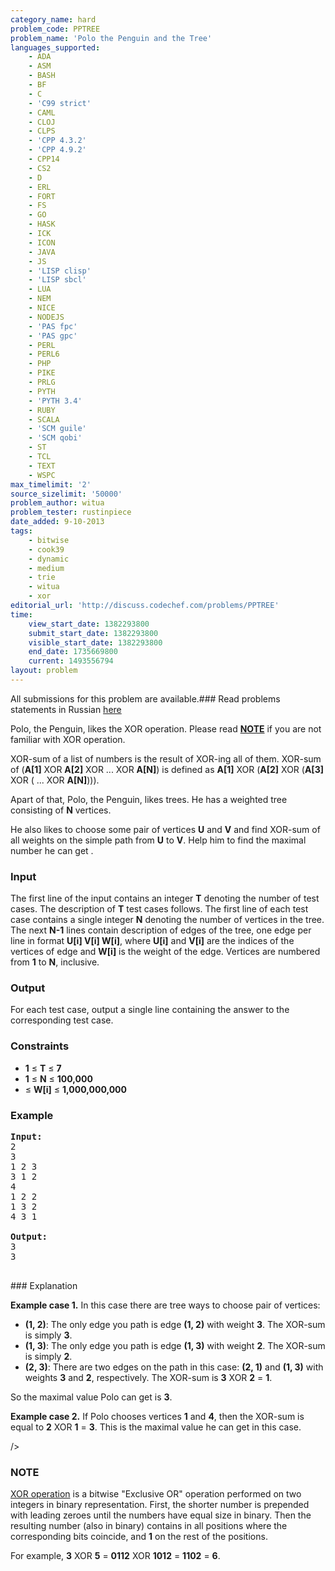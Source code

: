 ```yaml
---
category_name: hard
problem_code: PPTREE
problem_name: 'Polo the Penguin and the Tree'
languages_supported:
    - ADA
    - ASM
    - BASH
    - BF
    - C
    - 'C99 strict'
    - CAML
    - CLOJ
    - CLPS
    - 'CPP 4.3.2'
    - 'CPP 4.9.2'
    - CPP14
    - CS2
    - D
    - ERL
    - FORT
    - FS
    - GO
    - HASK
    - ICK
    - ICON
    - JAVA
    - JS
    - 'LISP clisp'
    - 'LISP sbcl'
    - LUA
    - NEM
    - NICE
    - NODEJS
    - 'PAS fpc'
    - 'PAS gpc'
    - PERL
    - PERL6
    - PHP
    - PIKE
    - PRLG
    - PYTH
    - 'PYTH 3.4'
    - RUBY
    - SCALA
    - 'SCM guile'
    - 'SCM qobi'
    - ST
    - TCL
    - TEXT
    - WSPC
max_timelimit: '2'
source_sizelimit: '50000'
problem_author: witua
problem_tester: rustinpiece
date_added: 9-10-2013
tags:
    - bitwise
    - cook39
    - dynamic
    - medium
    - trie
    - witua
    - xor
editorial_url: 'http://discuss.codechef.com/problems/PPTREE'
time:
    view_start_date: 1382293800
    submit_start_date: 1382293800
    visible_start_date: 1382293800
    end_date: 1735669800
    current: 1493556794
layout: problem
---
```

All submissions for this problem are available.###  Read problems statements in Russian [here](http://www.codechef.com/download/translated/COOK39/russian/PPTREE.pdf)

Polo, the Penguin, likes the XOR operation. Please read [**NOTE**](#NOTE) if you are not familiar with XOR operation.

XOR-sum of a list of numbers is the result of XOR-ing all of them. XOR-sum of (**A\[1\]** XOR **A\[2\]** XOR ... XOR **A\[N\]**) is defined as **A\[1\]** XOR (**A\[2\]** XOR (**A\[3\]** XOR ( ... XOR **A\[N\]**))).

Apart of that, Polo, the Penguin, likes trees. He has a weighted tree consisting of **N** vertices.

He also likes to choose some pair of vertices **U** and **V** and find XOR-sum of all weights on the simple path from **U** to **V**. Help him to find the maximal number he can get .

### Input

The first line of the input contains an integer **T** denoting the number of test cases. The description of **T** test cases follows. The first line of each test case contains a single integer **N** denoting the number of vertices in the tree. The next **N-1** lines contain description of edges of the tree, one edge per line in format **U\[i\] V\[i\] W\[i\]**, where **U\[i\]** and **V\[i\]** are the indices of the vertices of edge and **W\[i\]** is the weight of the edge. Vertices are numbered from **1** to **N**, inclusive.

### Output

For each test case, output a single line containing the answer to the corresponding test case.

### Constraints

- **1** ≤ **T** ≤ **7**
- **1** ≤ **N** ≤ **100,000**
- ≤ **W\[i\]** ≤ **1,000,000,000**

### Example

<pre><b>Input:</b>
2
3
1 2 3
3 1 2
4
1 2 2
1 3 2
4 3 1

<b>Output:</b>
3
3

</pre>### Explanation
**Example case 1.** In this case there are tree ways to choose pair of vertices:

- **(1, 2)**: The only edge you path is edge **(1, 2)** with weight **3**. The XOR-sum is simply **3**.
- **(1, 3)**: The only edge you path is edge **(1, 3)** with weight **2**. The XOR-sum is simply **2**.
- **(2, 3)**: There are two edges on the path in this case: **(2, 1)** and **(1, 3)** with weights **3** and **2**, respectively. The XOR-sum is **3** XOR **2** = **1**.

So the maximal value Polo can get is **3**.

**Example case 2.** If Polo chooses vertices **1** and **4**, then the XOR-sum is equal to **2** XOR **1** = **3**. This is the maximal value he can get in this case.


/>

### NOTE

[XOR operation](http://en.wikipedia.org/wiki/Exclusive_or) is a bitwise "Exclusive OR" operation performed on two integers in binary representation. First, the shorter number is prepended with leading zeroes until the numbers have equal size in binary. Then the resulting number (also in binary) contains  in all positions where the corresponding bits coincide, and **1** on the rest of the positions.

 For example, **3** XOR **5** = **0112** XOR **1012** = **1102** = **6**.
